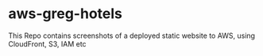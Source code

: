 # aws-greg-hotels
This Repo contains screenshots of a deployed static website to AWS, using CloudFront, S3, IAM etc
